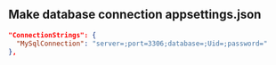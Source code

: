 ## Make database connection appsettings.json
```json
"ConnectionStrings": {
  "MySqlConnection": "server=;port=3306;database=;Uid=;password="
},
```